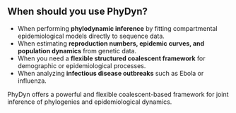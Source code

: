## When should you use PhyDyn?

- When performing **phylodynamic inference** by fitting compartmental epidemiological models directly to sequence data.
- When estimating **reproduction numbers, epidemic curves, and population dynamics** from genetic data.
- When you need a **flexible structured coalescent framework** for demographic or epidemiological processes.
- When analyzing **infectious disease outbreaks** such as Ebola or influenza.

PhyDyn offers a powerful and flexible coalescent-based framework for joint inference of phylogenies and epidemiological dynamics.
